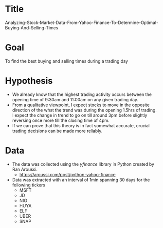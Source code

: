 # Title 

Analyzing-Stock-Market-Data-From-Yahoo-Finance-To-Determine-Optimal-Buying-And-Selling-Times

# Goal

To find the best buying and selling times during a trading day

# Hypothesis

- We already know that the highest trading activity occurs between the opening time of 9:30am and 11:00am on any given trading day. 
- From a qualitative viewpoint, I expect stocks to move in the opposite direction of the what the trend was during the opening 1.5hrs of trading. I expect the change in trend to go on till around 3pm before slightly reversing once more till the closing time of 4pm. 
- If we can prove that this theory is in fact somewhat accurate, crucial trading decisions can be made more reliably. 

# Data

- The data was collected using the *yfinance* library in Python created by Ran Aroussi. 
  - https://aroussi.com/post/python-yahoo-finance
- Data was extracted with an interval of 1min spanning 30 days for the following tickers
  - MSFT
  - JD
  - NIO
  - HUYA
  - ELF
  - UBER
  - SNAP

